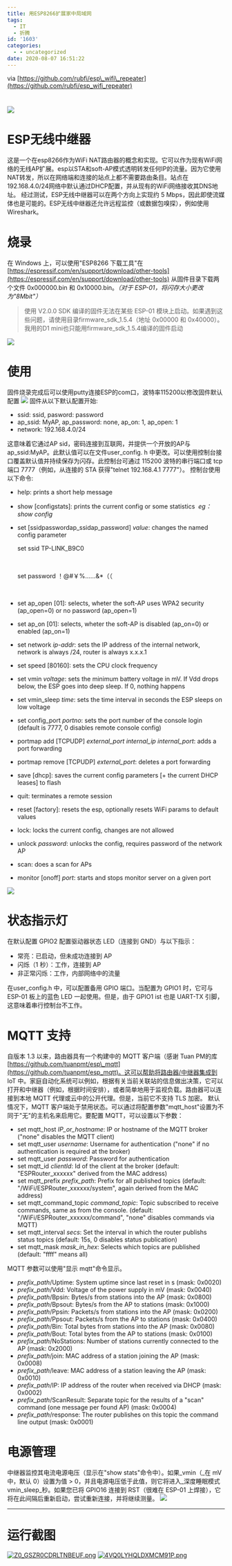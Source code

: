 ```yaml
---
title: 用ESP8266扩展家中局域网
tags:
  - IT
  - 折腾
id: '1603'
categories:
  - - uncategorized
date: 2020-08-07 16:51:22
---
```


via [https://github.com/rubfi/esp\_wifi\_repeater](https://github.com/rubfi/esp_wifi_repeater)

# [![](https://image.krunk.cn/images/2020/08/07/image66b4119bcffcf74e.png)](https://image.krunk.cn/images/2020/08/07/image66b4119bcffcf74e.png)

# ESP无线中继器

这是一个在esp8266作为WiFi NAT路由器的概念和实现。它可以作为现有WiFi网络的无线AP扩展。esp以STA和soft-AP模式透明转发任何IP的流量。因为它使用NAT转发，所以在网络端和连接的站点上都不需要路由条目。站点在192.168.4.0/24网络中默认通过DHCP配置，并从现有的WiFi网络接收其DNS地址。 经过测试，ESP无线中继器可以在两个方向上实现约 5 Mbps，因此即使流媒体也是可能的。ESP无线中继器还允许远程监控（或数据包嗅探），例如使用 Wireshark。
<!-- more -->
# 烧录

在 Windows 上，可以使用"ESP8266 下载工具"在 [https://espressif.com/en/support/download/other-tools](https://espressif.com/en/support/download/other-tools) 从固件目录下载两个文件 0x000000.bin 和 0x10000.bin。_（对于 ESP-01，将闪存大小更改为"8Mbit"）_

> 使用 V2.0.0 SDK 编译的固件无法在某些 ESP-01 模块上启动。如果遇到这些问题，请使用目录firmware\_sdk\_1.5.4（地址 0x00000 和 0x40000）。 我用的D1 mini也只能用firmware\_sdk\_1.5.4编译的固件启动

[![](https://image.krunk.cn/images/2020/08/07/image.png)](https://image.krunk.cn/images/2020/08/07/image.png)

# 使用

固件烧录完成后可以使用putty连接ESP的com口，波特率115200以修改固件默认配置 [![](https://image.krunk.cn/images/2020/08/07/image5a41c56eb0cdadb9.png)](https://image.krunk.cn/images/2020/08/07/image5a41c56eb0cdadb9.png) 固件从以下默认配置开始:

*   ssid: ssid, pasword: password
*   ap\_ssid: MyAP, ap\_password: none, ap\_on: 1, ap\_open: 1
*   network: 192.168.4.0/24

这意味着它通过AP sid，密码连接到互联网，并提供一个开放的AP与ap\_ssid:MyAP。此默认值可以在文件user\_config. h 中更改。可以使用控制台接口覆盖默认值并持续保存为闪存。此控制台可通过 115200 波特的串行端口或 tcp 端口 7777（例如，从连接的 STA 获得"telnet 192.168.4.1 7777"）。 控制台使用以下命令:

*   help: prints a short help message
*   show \[configstats\]: prints the current config or some statistics  _eg：show config_
*   set \[ssidpasswordap\_ssidap\_password\] _value_: changes the named config parameter 
    
    set ssid TP-LINK\_B9C0
    
     
    
    set password ！@#￥%……&\*（（
    
     
*   set ap\_open \[01\]: selects, wheter the soft-AP uses WPA2 security (ap\_open=0) or no password (ap\_open=1)
*   set ap\_on \[01\]: selects, wheter the soft-AP is disabled (ap\_on=0) or enabled (ap\_on=1)
*   set network _ip-addr_: sets the IP address of the internal network, network is always /24, router is always x.x.x.1
*   set speed \[80160\]: sets the CPU clock frequency
*   set vmin _voltage_: sets the minimum battery voltage in mV. If Vdd drops below, the ESP goes into deep sleep. If 0, nothing happens
*   set vmin\_sleep _time_: sets the time interval in seconds the ESP sleeps on low voltage
*   set config\_port _portno_: sets the port number of the console login (default is 7777, 0 disables remote console config)
*   portmap add \[TCPUDP\] _external\_port_ _internal\_ip_ _internal\_port_: adds a port forwarding
*   portmap remove \[TCPUDP\] _external\_port_: deletes a port forwarding
*   save \[dhcp\]: saves the current config parameters \[+ the current DHCP leases\] to flash
*   quit: terminates a remote session
*   reset \[factory\]: resets the esp, optionally resets WiFi params to default values
*   lock: locks the current config, changes are not allowed
*   unlock _password_: unlocks the config, requires password of the network AP
*   scan: does a scan for APs
*   monitor \[onoff\] _port_: starts and stops monitor server on a given port

[![](https://image.krunk.cn/images/2020/08/07/image40a310f55c3654de.png)](https://image.krunk.cn/images/2020/08/07/image40a310f55c3654de.png)

# 状态指示灯

在默认配置 GPIO2 配置驱动器状态 LED（连接到 GND）与以下指示：

*   常亮：已启动，但未成功连接到 AP
*   闪烁（1 秒）：工作，连接到 AP
*   非正常闪烁：工作，内部网络中的流量

在user\_config.h 中，可以配置备用 GPIO 端口。当配置为 GPIO1 时，它可与 ESP-01 板上的蓝色 LED 一起使用。但是，由于 GPIO1 ist 也是 UART-TX 引脚，这意味着串行控制台不工作。

# MQTT 支持

自版本 1.3 以来，路由器具有一个构建中的 MQTT 客户端（感谢 Tuan PM的库[https://github.com/tuanpmt/esp\_mqtt](https://github.com/tuanpmt/esp_mqtt)。这可以帮助将路由器/中继器集成到 IoT 中。家庭自动化系统可以例如，根据有关当前关联站的信息做出决策，它可以打开和中继器（例如，根据时间安排），或者简单地用于监视负载。路由器可以连接到本地 MQTT 代理或云中的公开代理。但是，当前它不支持 TLS 加密。 默认情况下，MQTT 客户端处于禁用状态。可以通过将配置参数"mqtt\_host"设置为不同于"无"的主机名来启用它。要配置 MQTT，可以设置以下参数：

*   set mqtt\_host _IP\_or\_hostname_: IP or hostname of the MQTT broker ("none" disables the MQTT client)
*   set mqtt\_user _username_: Username for authentication ("none" if no authentication is required at the broker)
*   set mqtt\_user _password_: Password for authentication
*   set mqtt\_id _clientId_: Id of the client at the broker (default: "ESPRouter\_xxxxxx" derived from the MAC address)
*   set mqtt\_prefix _prefix\_path_: Prefix for all published topics (default: "/WiFi/ESPRouter\_xxxxxx/system", again derived from the MAC address)
*   set mqtt\_command\_topic _command\_topic_: Topic subscribed to receive commands, same as from the console. (default: "/WiFi/ESPRouter\_xxxxxx/command", "none" disables commands via MQTT)
*   set mqtt\_interval _secs_: Set the interval in which the router publishs status topics (default: 15s, 0 disables status publication)
*   set mqtt\_mask _mask\_in\_hex_: Selects which topics are published (default: "ffff" means all)

MQTT 参数可以使用"显示 mqtt"命令显示。

*   _prefix\_path_/Uptime: System uptime since last reset in s (mask: 0x0020)
*   _prefix\_path_/Vdd: Voltage of the power supply in mV (mask: 0x0040)
*   _prefix\_path_/Bpsin: Bytes/s from stations into the AP (mask: 0x0800)
*   _prefix\_path_/Bpsout: Bytes/s from the AP to stations (mask: 0x1000)
*   _prefix\_path_/Ppsin: Packets/s from stations into the AP (mask: 0x0200)
*   _prefix\_path_/Ppsout: Packets/s from the AP to stations (mask: 0x0400)
*   _prefix\_path_/Bin: Total bytes from stations into the AP (mask: 0x0080)
*   _prefix\_path_/Bout: Total bytes from the AP to stations (mask: 0x0100)
*   _prefix\_path_/NoStations: Number of stations currently connected to the AP (mask: 0x2000)
*   _prefix\_path_/join: MAC address of a station joining the AP (mask: 0x0008)
*   _prefix\_path_/leave: MAC address of a station leaving the AP (mask: 0x0010)
*   _prefix\_path_/IP: IP address of the router when received via DHCP (mask: 0x0002)
*   _prefix\_path_/ScanResult: Separate topic for the results of a "scan" command (one message per found AP) (mask: 0x0004)
*   _prefix\_path_/response: The router publishes on this topic the command line output (mask: 0x0001)

# 电源管理

中继器监控其电流电源电压（显示在"show stats"命令中）。如果_vmin（_在 mV 中，默认 0）设置为值 > 0，并且电源电压低于此值，则它将进入_深度睡眠模式 vmin\_sleep_秒。如果您已将 GPIO16 连接到 RST（很难在 ESP-01 上焊接），它将在此间隔后重新启动，尝试重新连接，并将继续测量。 [![](https://image.krunk.cn/images/2020/08/07/image9c31a7ebc2011e84.png)](https://image.krunk.cn/images/2020/08/07/image9c31a7ebc2011e84.png)

* * *

# 运行截图

[![Z0_GSZR0CDRLTNBEUF.png](https://image.krunk.cn/images/2020/08/12/Z0_GSZR0CDRLTNBEUF.png)](https://image.krunk.cn/images/2020/08/12/Z0_GSZR0CDRLTNBEUF.png) [![4VQ0LYHQLDXMCM91P.png](https://image.krunk.cn/images/2020/08/12/4VQ0LYHQLDXMCM91P.png)](https://image.krunk.cn/images/2020/08/12/4VQ0LYHQLDXMCM91P.png)